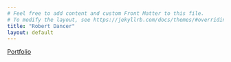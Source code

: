 ```yaml
---
# Feel free to add content and custom Front Matter to this file.
# To modify the layout, see https://jekyllrb.com/docs/themes/#overriding-theme-defaults
title: "Robert Dancer"
layout: default
---
```


<a href="/portfolio">Portfolio</a>